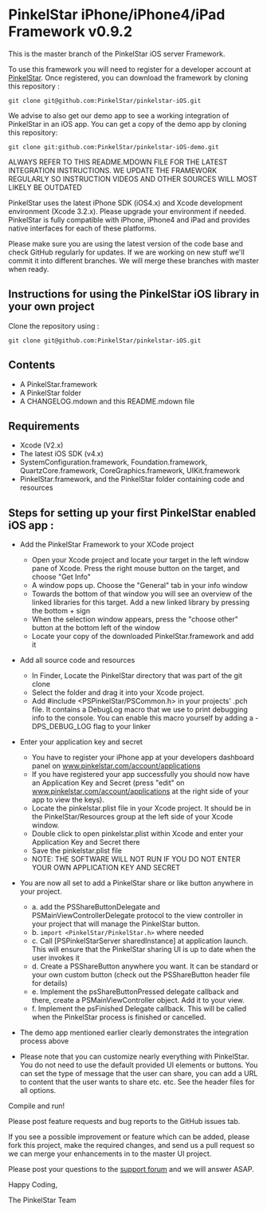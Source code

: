 PinkelStar iPhone/iPhone4/iPad Framework v0.9.2
===========================================================

This is the master branch of the PinkelStar iOS server Framework. 

To use this framework you will need to register for a developer
account at [PinkelStar](http://www.pinkelstar.com). Once registered, you can download the framework by cloning this repository :

    git clone git@github.com:PinkelStar/pinkelstar-iOS.git
	
We advise to also get our demo app to see a working integration of PinkelStar in an iOS app. You can get a copy of the demo app by cloning this repository:

	git clone git:github.com:PinkelStar/pinkelstar-iOS-demo.git
	
ALWAYS REFER TO THIS README.MDOWN FILE FOR THE LATEST INTEGRATION INSTRUCTIONS. WE UPDATE THE FRAMEWORK REGULARLY SO INSTRUCTION VIDEOS AND OTHER SOURCES WILL MOST LIKELY BE OUTDATED

PinkelStar uses the latest iPhone SDK (iOS4.x) and Xcode development environment (Xcode 3.2.x). Please upgrade your environment if needed. PinkelStar is fully compatible with iPhone, iPhone4 and iPad and provides native interfaces for each of these platforms.

Please make sure you are using the latest version of the code base and check GitHub regularly for updates. If we are working on new stuff we'll commit it into different branches. We will merge these branches with master when ready.

Instructions for using the PinkelStar iOS library in your own project
---------------------------------------------------------------------
Clone the repository using :

	git clone git@github.com:PinkelStar/pinkelstar-iOS.git

Contents
--------
- A PinkelStar.framework
- A PinkelStar folder
- A CHANGELOG.mdown and this README.mdown file

Requirements
------------
* Xcode (V2.x)
* The latest iOS SDK (v4.x)
* SystemConfiguration.framework, Foundation.framework, QuartzCore.framework, CoreGraphics.framework, UIKit.framework
* PinkelStar.framework, and the PinkelStar folder containing code and resources

Steps for setting up your first PinkelStar enabled iOS app :
------------------------------------------------------------
- Add the PinkelStar Framework to your XCode project
	- Open your Xcode project and locate your target in the left window pane of Xcode. Press the right mouse button on the target, and choose "Get Info"
	- A window pops up. Choose the "General" tab in your info window
	- Towards the bottom of that window you will see an overview of the linked libraries for this target. Add a new linked library by pressing the bottom + sign
	- When the selection window appears, press the "choose other" button at the bottom left of the window
	- Locate your copy of the downloaded PinkelStar.framework and add it

- Add all source code and resources
	- In Finder, Locate the PinkelStar directory that was part of the git clone
	- Select the folder and drag it into your Xcode project.
	- Add #include <PSPinkelStar/PSCommon.h> in your projects' .pch file. It contains a DebugLog macro that we use to print debugging info to the console. You can enable this macro yourself by adding a -DPS_DEBUG_LOG flag to your linker

- Enter your application key and secret
	- You have to register your iPhone app at your developers dashboard panel on www.pinkelstar.com/account/applications
	- If you have registered your app successfully you should now have an Application Key and Secret (press "edit" on www.pinkelstar.com/account/applications at the right side of your app to view the keys).
	- Locate the pinkelstar.plist file in your Xcode project. It should be in the PinkelStar/Resources group at the left side of your Xcode window.
	- Double click to open pinkelstar.plist within Xcode and enter your Application Key and Secret there
	- Save the pinkelstar.plist file
	- NOTE: THE SOFTWARE WILL NOT RUN IF YOU DO NOT ENTER YOUR OWN APPLICATION KEY AND SECRET

- You are now all set to add a PinkelStar share or like button anywhere in your project.
	- a. add the PSShareButtonDelegate and PSMainViewControllerDelegate protocol to the view controller in your project that will manage the PinkelStar button.
	- b. `import <PinkelStar/PinkelStar.h>` where needed
	- c. Call [PSPinkelStarServer sharedInstance] at application launch. This will ensure that the PinkelStar sharing UI is up to date when the user invokes it
	- d. Create a PSShareButton anywhere you want. It can be standard or your own custom button (check out the PSShareButton header file for details)
	- e. Implement the psShareButtonPressed delegate callback and there, create a PSMainViewController object. Add it to your view.
	- f. Implement the psFinished Delegate callback. This will be called when the PinkelStar process is finished or cancelled.

- The demo app mentioned earlier clearly demonstrates the integration process above

- Please note that you can customize nearly everything with PinkelStar. You do not need to use the default provided UI elements or buttons. You can set the type of message that the user can share, you can add a URL to content that the user wants to share etc. etc. See the header files for all options.

Compile and run!

Please post feature requests and bug reports to the GitHub issues tab.

If you see a possible improvement or feature which can be added, please fork this project, make the required changes, and
send us a pull request so we can merge your enhancements in to the master UI project.

Please post your questions to the [support forum](http://support.pinkelstar.com) and we will answer ASAP.

Happy Coding,

The PinkelStar Team

